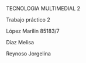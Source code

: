 TECNOLOGIA MULTIMEDIAL 2


Trabajo práctico 2

López Marilin 85183/7

Díaz Melisa

Reynoso Jorgelina
